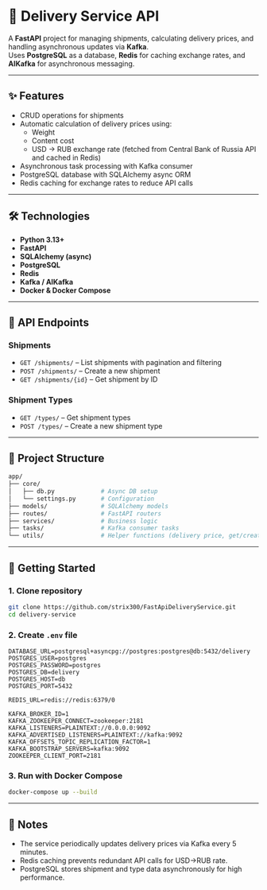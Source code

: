 # 🚚 Delivery Service API

A **FastAPI** project for managing shipments, calculating delivery prices, and handling asynchronous updates via **Kafka**.  
Uses **PostgreSQL** as a database, **Redis** for caching exchange rates, and **AIKafka** for asynchronous messaging.

---

## ✨ Features

- CRUD operations for shipments  
- Automatic calculation of delivery prices using:
  - Weight  
  - Content cost  
  - USD → RUB exchange rate (fetched from Central Bank of Russia API and cached in Redis)
- Asynchronous task processing with Kafka consumer  
- PostgreSQL database with SQLAlchemy async ORM  
- Redis caching for exchange rates to reduce API calls  

---

## 🛠 Technologies

- **Python 3.13+**  
- **FastAPI**  
- **SQLAlchemy (async)**  
- **PostgreSQL**  
- **Redis**  
- **Kafka / AIKafka**  
- **Docker & Docker Compose**

---

## 🔗 API Endpoints

### Shipments
- `GET /shipments/` – List shipments with pagination and filtering  
- `POST /shipments/` – Create a new shipment  
- `GET /shipments/{id}` – Get shipment by ID  

### Shipment Types
- `GET /types/` – Get shipment types  
- `POST /types/` – Create a new shipment type  

---

## 📂 Project Structure

```bash
app/
├── core/
│   ├── db.py             # Async DB setup
│   └── settings.py       # Configuration
├── models/               # SQLAlchemy models
├── routes/               # FastAPI routers
├── services/             # Business logic
├── tasks/                # Kafka consumer tasks
└── utils/                # Helper functions (delivery price, get/create session_id)
``` 

---

## 🚀 Getting Started

### 1. Clone repository
```bash
git clone https://github.com/strix300/FastApiDeliveryService.git
cd delivery-service
``` 

### 2. Create `.env` file
```env
DATABASE_URL=postgresql+asyncpg://postgres:postgres@db:5432/delivery
POSTGRES_USER=postgres
POSTGRES_PASSWORD=postgres
POSTGRES_DB=delivery
POSTGRES_HOST=db
POSTGRES_PORT=5432

REDIS_URL=redis://redis:6379/0

KAFKA_BROKER_ID=1
KAFKA_ZOOKEEPER_CONNECT=zookeeper:2181
KAFKA_LISTENERS=PLAINTEXT://0.0.0.0:9092
KAFKA_ADVERTISED_LISTENERS=PLAINTEXT://kafka:9092
KAFKA_OFFSETS_TOPIC_REPLICATION_FACTOR=1
KAFKA_BOOTSTRAP_SERVERS=kafka:9092
ZOOKEEPER_CLIENT_PORT=2181
```

### 3. Run with Docker Compose
```bash
docker-compose up --build
``` 

---

## 🧠 Notes

- The service periodically updates delivery prices via Kafka every 5 minutes.  
- Redis caching prevents redundant API calls for USD→RUB rate.  
- PostgreSQL stores shipment and type data asynchronously for high performance.